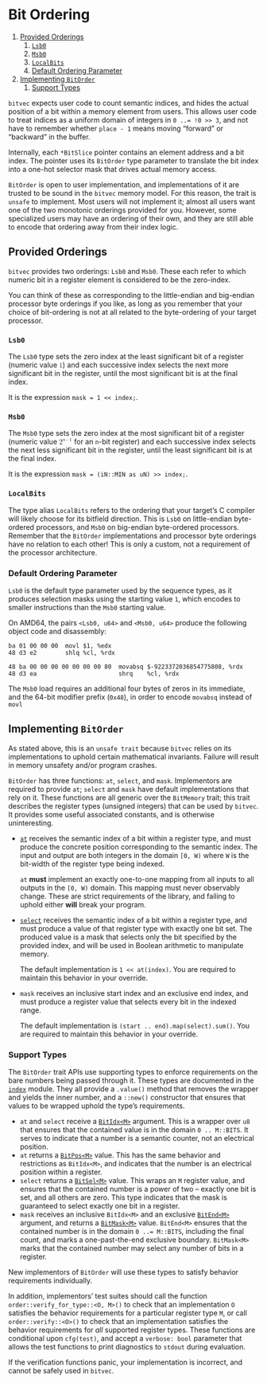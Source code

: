 # Bit Ordering <!-- omit in toc -->

1. [Provided Orderings](#provided-orderings)
   1. [`Lsb0`](#lsb0)
   1. [`Msb0`](#msb0)
   1. [`LocalBits`](#local)
   1. [Default Ordering Parameter](#default-ordering-parameter)
1. [Implementing `BitOrder`](#implementing-bitorder)
   1. [Support Types](#support-types)

`bitvec` expects user code to count semantic indices, and hides the actual
position of a bit within a memory element from users. This allows user code to
treat indices as a uniform domain of integers in `0 ..= !0 >> 3`, and not have
to remember whether `place - 1` means moving “forward” or “backward” in the
buffer.

Internally, each `*BitSlice` pointer contains an element address and a bit
index. The pointer uses its `BitOrder` type parameter to translate the bit index
into a one-hot selector mask that drives actual memory access.

`BitOrder` is open to user implementation, and implementations of it are trusted
to be sound in the `bitvec` memory model. For this reason, the trait is `unsafe`
to implement. Most users will not implement it; almost all users want one of the
two monotonic orderings provided for you. However, some specialized users may
have an ordering of their own, and they are still able to encode that ordering
away from their index logic.

## Provided Orderings

`bitvec` provides two orderings: `Lsb0` and `Msb0`. These each refer to which
numeric bit in a register element is considered to be the zero-index.

You can think of these as corresponding to the little-endian and big-endian
processor byte orderings if you like, as long as you remember that your choice
of bit-ordering is not at all related to the byte-ordering of your target
processor.

### `Lsb0`

The `Lsb0` type sets the zero index at the least significant bit of a register
(numeric value <math><mn>1</mn></math>) and each successive index selects the
next more significant bit in the register, until the most significant bit is at
the final index.

It is the expression `mask = 1 << index;`.

### `Msb0`

The `Msb0` type sets the zero index at the most significant bit of a register
(numeric value
<math><msup><mn>2</mn><mrow><mi>n</mi><mo>-</mo><mn>1</mn></mrow></msup></math>
for an `n`-bit register) and each successive index selects the next less
significant bit in the register, until the least significant bit is at the final
index.

It is the expression `mask = (iN::MIN as uN) >> index;`.

### `LocalBits`

The type alias `LocalBits` refers to the ordering that your target’s C compiler
will likely choose for its bitfield direction. This is `Lsb0` on little-endian
byte-ordered processors, and `Msb0` on big-endian byte-ordered processors.
Remember that the `BitOrder` implementations and processor byte orderings have
no relation to each other! This is only a custom, not a requirement of the
processor architecture.

### Default Ordering Parameter

`Lsb0` is the default type parameter used by the sequence types, as it produces
selection masks using the starting value `1`, which encodes to smaller
instructions than the `Msb0` starting value.

On AMD64, the pairs `<Lsb0, u64>` and `<Msb0, u64>` produce the following object
code and disassembly:

```text
ba 01 00 00 00  movl $1, %edx
48 d3 e2        shlq %cl, %rdx

48 ba 00 00 00 00 00 00 00 80  movabsq $-9223372036854775808, %rdx
48 d3 ea                       shrq    %cl, %rdx
```

The `Msb0` load requires an additional four bytes of zeros in its immediate,
and the 64-bit modifier prefix (`0x48`), in order to encode `movabsq` instead of
`movl`

## Implementing `BitOrder`

As stated above, this is an `unsafe trait` because `bitvec` relies on its
implementations to uphold certain mathematical invariants. Failure will result
in memory unsafety and/or program crashes.

`BitOrder` has three functions: `at`, `select`, and `mask`. Implementors are
required to provide `at`; `select` and `mask` have default implementations that
rely on it. These functions are all generic over the `BitMemory` trait; this
trait describes the register types (unsigned integers) that can be used by
`bitvec`. It provides some useful associated constants, and is otherwise
uninteresting.

- [`at`] receives the semantic index of a bit within a register type, and must
  produce the concrete position corresponding to the semantic index. The input
  and output are both integers in the domain `[0, W)` where `W` is the bit-width
  of the register type being indexed.

  `at` **must** implement an exactly one-to-one mapping from all inputs to all
  outputs in the `[0, W)` domain. This mapping must never observably change.
  These are strict requirements of the library, and failing to uphold either
  **will** break your program.

- [`select`] receives the semantic index of a bit within a register type, and
  must produce a value of that register type with exactly one bit set. The
  produced value is a mask that selects only the bit specified by the provided
  index, and will be used in Boolean arithmetic to manipulate memory.

  The default implementation is `1 << at(index)`. You are required to maintain
  this behavior in your override.

- `mask` receives an inclusive start index and an exclusive end index, and must
  produce a register value that selects every bit in the indexed range.

  The default implementation is `(start .. end).map(select).sum()`. You are
  required to maintain this behavior in your override.

### Support Types

The `BitOrder` trait APIs use supporting types to enforce requirements on the
bare numbers being passed through it. These types are documented in the [`index`]
module. They all provide a `.value()` method that removes the wrapper and yields
the inner number, and a `::new()` constructor that ensures that values to be
wrapped uphold the type’s requirements.

- `at` and `select` receive a [`BitIdx<M>`] argument. This is a wrapper over
  `u8` that ensures that the contained value is in the domain `0 .. M::BITS`. It
  serves to indicate that a number is a semantic counter, not an electrical
  position.
- `at` returns a [`BitPos<M>`] value. This has the same behavior and
  restrictions as `BitIdx<M>`, and indicates that the number is an electrical
  position within a register.
- `select` returns a [`BitSel<M>`] value. This wraps an `M` register value, and
  ensures that the contained number is a power of two – exactly one bit is set,
  and all others are zero. This type indicates that the mask is guaranteed to
  select exactly one bit in a register.
- `mask` receives an inclusive `BitIdx<M>` and an exclusive [`BitEnd<M>`]
  argument, and returns a [`BitMask<M>`] value. `BitEnd<M>` ensures that the
  contained number is in the domain `0 ..= M::BITS`, including the final count,
  and marks a one-past-the-end exclusive boundary. `BitMask<M>` marks that the
  contained number may select any number of bits in a register.

New implementors of `BitOrder` will use these types to satisfy behavior
requirements individually.

In addition, implementors’ test suites should call the function
`order::verify_for_type::<O, M>()` to check that an implementation `O` satisfies
the behavior requirements for a particular register type `M`, or call
`order::verify::<O>()` to check that an implementation satisfies the behavior
requirements for *all* supported register types. These functions are conditional
upon `cfg(test)`, and accept a `verbose: bool` parameter that allows the test
functions to print diagnostics to `stdout` during evaluation.

If the verification functions panic, your implementation is incorrect, and
cannot be safely used in `bitvec`.

[`BitIdx<M>`]: https://docs.rs/bitvec/latest/bitvec/index/struct.BitIdx.html "BitIdx API documentation"
[`BitMask<M>`]: https://docs.rs/bitvec/latest/bitvec/index/struct.BitMask.html "BitMask API documentation"
[`BitPos<M>`]: https://docs.rs/bitvec/latest/bitvec/index/struct.BitPos.html "BitPos API documentation"
[`BitSel<M>`]: https://docs.rs/bitvec/latest/bitvec/index/struct.BitSel.html "BitSel API documentation"
[`BitEnd<M>`]: https://docs.rs/bitvec/latest/bitvec/index/struct.BitEnd.html "BitEnd API documentation"
[`at`]: https://docs.rs/bitvec/latest/bitvec/order/trait.BitOrder.html#tymethod.at "BitOrder::at API documentation"
[`index`]: https://docs.rs/bitvec/latest/bitvec/index/index.html "index module documentation"
[`mask`]: https://docs.rs/bitvec/latest/bitvec/order/trait.BitOrder.html#method.mask "BitOrder::mask API documentation"
[`select`]: https://docs.rs/bitvec/latest/bitvec/order/trait.BitOrder.html#method.select "BitOrder::select API documentation"
